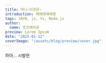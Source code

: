 ```yaml
---
title: 아니~이것은~
introduction: 헤에에에에엥
tags: JAVA, js, ts, Node.js 
author:
  name: 로즈베리온
preview: Lorem Ipsum
date: "2025-01-12"
coverImage: "/assets/blog/preview/cover.jpg"
---
```


하아... 시발련
